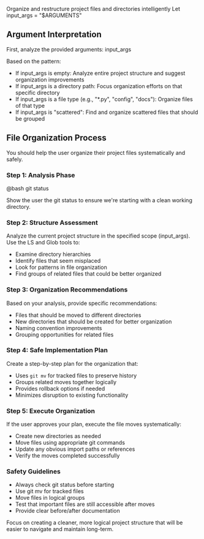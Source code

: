 Organize and restructure project files and directories intelligently
Let input_args = "$ARGUMENTS"

## Argument Interpretation
First, analyze the provided arguments: input_args

Based on the pattern:
- If input_args is empty: Analyze entire project structure and suggest organization improvements
- If input_args is a directory path: Focus organization efforts on that specific directory
- If input_args is a file type (e.g., "*.py", "config", "docs"): Organize files of that type
- If input_args is "scattered": Find and organize scattered files that should be grouped

## File Organization Process

You should help the user organize their project files systematically and safely.

### Step 1: Analysis Phase
@bash
git status

Show the user the git status to ensure we're starting with a clean working directory.

### Step 2: Structure Assessment
Analyze the current project structure in the specified scope (input_args). Use the LS and Glob tools to:
- Examine directory hierarchies
- Identify files that seem misplaced
- Look for patterns in file organization
- Find groups of related files that could be better organized

### Step 3: Organization Recommendations
Based on your analysis, provide specific recommendations:
- Files that should be moved to different directories
- New directories that should be created for better organization
- Naming convention improvements
- Grouping opportunities for related files

### Step 4: Safe Implementation Plan
Create a step-by-step plan for the organization that:
- Uses `git mv` for tracked files to preserve history
- Groups related moves together logically
- Provides rollback options if needed
- Minimizes disruption to existing functionality

### Step 5: Execute Organization
If the user approves your plan, execute the file moves systematically:
- Create new directories as needed
- Move files using appropriate git commands
- Update any obvious import paths or references
- Verify the moves completed successfully

### Safety Guidelines
- Always check git status before starting
- Use git mv for tracked files
- Move files in logical groups
- Test that important files are still accessible after moves
- Provide clear before/after documentation

Focus on creating a cleaner, more logical project structure that will be easier to navigate and maintain long-term.